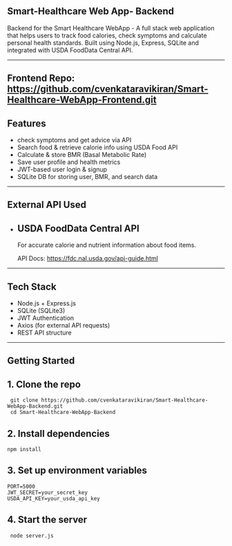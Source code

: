 Smart-Healthcare Web App- Backend 
-------------------------------------------------------------------------------------------------------------------------------------------
Backend for the Smart Healthcare WebApp - A full stack web application that helps users to track food calories, check symptoms and calculate personal health standards. Built using Node.js, Express, SQLite and integrated with USDA FoodData Central API.

------------------------------------------------------------------------------------------------------------------------------------------

Frontend Repo: https://github.com/cvenkataravikiran/Smart-Healthcare-WebApp-Frontend.git
-------------------------------------------------------------------------------------------------------------------------------------------
Features 
-------------------------------------------------------------------------------------------------------------------------------------------
* check symptoms and get advice via API
* Search food & retrieve calorie info using USDA Food API
* Calculate & store BMR (Basal Metabolic Rate)
* Save user profile and health metrics
* JWT-based user login & signup
* SQLite DB for storing user, BMR, and search data

-------------------------------------------------------------------------------------------------------------------------------------------
External API Used
-------------------------------------------------------------------------------------------------------------------------------------------

* USDA FoodData Central API
  ----------------------------------------------------------------------------------------------------------------------------------------
   For accurate calorie and nutrient information about food items.
  
   API Docs: https://fdc.nal.usda.gov/api-guide.html

-------------------------------------------------------------------------------------------------------------------------------------------
## Tech Stack

* Node.js + Express.js
* SQLite (SQLite3)
* JWT Authentication
* Axios (for external API requests)
* REST API structure
  
-------------------------------------------------------------------------------------------------------------------------------------------
## Getting Started

## 1. Clone the repo
    
     git clone https://github.com/cvenkataravikiran/Smart-Healthcare-WebApp-Backend.git 
     cd Smart-Healthcare-WebApp-Backend

## 2. Install dependencies

    npm install
   
   
## 3. Set up environment variables
   
    PORT=5000
    JWT_SECRET=your_secret_key
    USDA_API_KEY=your_usda_api_key
   
## 4. Start the server
   
     node server.js
   
   
